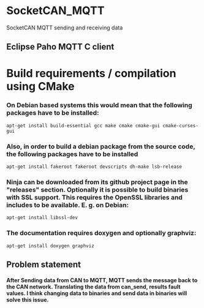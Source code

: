 # SocketCAN_MQTT
SocketCAN MQTT sending and receiving data 

## Eclipse Paho MQTT C client
# Build requirements / compilation using CMake


### On Debian based systems this would mean that the following packages have to be installed:
```
apt-get install build-essential gcc make cmake cmake-gui cmake-curses-gui
```
### Also, in order to build a debian package from the source code, the following packages have to be installed
```
apt-get install fakeroot fakeroot devscripts dh-make lsb-release
```
### Ninja can be downloaded from its github project page in the "releases" section. Optionally it is possible to build binaries with SSL support. This requires the OpenSSL libraries and includes to be available. E. g. on Debian:
```
apt-get install libssl-dev
```
### The documentation requires doxygen and optionally graphviz:
```
apt-get install doxygen graphviz
```
## Problem statement 
#### After Sending data from CAN to MQTT, MQTT sends the message back to the CAN network. Translating the data from  can_send, results fault values. I think changing data to binaries and send data in binaries will solve this issue. 
